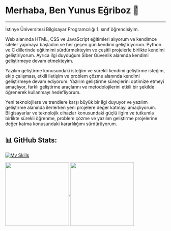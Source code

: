 # Merhaba, Ben Yunus Eğriboz 👋
----------------------------
İstinye Üniversitesi Bilgisayar Programcılığı 1. sınıf öğrencisiyim.

Web alanında HTML, CSS ve JavaScript eğitimleri alıyorum ve kendimce siteler yapmaya başladım ve her geçen gün kendimi geliştiriyorum. Python ve C dillerinde eğitimimi sürdürmekteyim ve çeşitli projelerle birlikte kendimi geliştiriyorum. Ayrıca ilgi duyduğum Siber Güvenlik alanında kendimi geliştirmeye devam etmekteyim.

Yazılım geliştirme konusundaki isteğim ve sürekli kendimi geliştirme isteğim, ekip çalışması, etkili iletişim ve problem çözme alanında kendimi geliştirmeye devam ediyorum. Yazılım geliştirme süreçlerini optimize etmeyi amaçlıyor, farklı geliştirme araçlarını ve metodolojilerini etkili bir şekilde öğrenerek kullanmayı hedefliyorum.

Yeni teknolojilere ve trendlere karşı büyük bir ilgi duyuyor ve yazılım geliştirme alanında ilerlerken yeni projelere değer katmayı amaçlıyorum. Bilgisayarlar ve teknolojik cihazlar konusundaki güçlü ilgim ve tutkumla birlikte sürekli öğrenme, problem çözme ve yazılım geliştirme projelerine değer katma konusundaki kararlılığımı sürdürüyorum.

📊 GitHub Stats:
----------------------------
[![My Skills](https://skillicons.dev/icons?i=html,css,js,threejs,python)](https://skillicons.dev)

<a href="https://github.com/yunusegriboz/github-readme-stats">
  <img height=200 align="center" src="https://github-readme-stats.vercel.app/api?username=yunusegriboz&show_icons=true" />
</a>
<a href="https://github.com/yunusegriboz/top-langs">
  <img height=200 align="center" src="https://github-readme-stats.vercel.app/api/top-langs/?username=yunusegriboz&layout=donut" />
</a>

